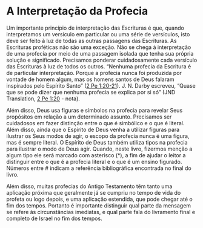 # A Interpretação da Profecia 

Um importante princípio de interpretação das Escrituras é que, quando interpretamos um versículo em particular ou uma série de versículos, isto deve ser feito à luz de todas as outras passagens das Escrituras. As Escrituras proféticas não são uma exceção. Não se chega à interpretação de uma profecia por meio de uma passagem isolada que tenha sua própria solução e significado. Precisamos ponderar cuidadosamente cada versículo das Escrituras à luz de todos os outros. “Nenhuma profecia da Escritura é de particular interpretação. Porque a profecia nunca foi produzida por vontade de homem algum, mas os homens santos de Deus falaram inspirados pelo Espírito Santo” ([2 Pe 1:20-21](http://bibliaonline.com.br/acf/2pe/1/20-21)). J. N. Darby escreveu, “Quase que se pode dizer que nenhuma profecia se explica por si só” (JND Translation, [2 Pe 1:20](http://bibliaonline.com.br/acf/2pe/1/20) - nota).

Além disso, Deus usa figuras e símbolos na profecia para revelar Seus propósitos em relação a um determinado assunto. Precisamos ser cuidadosos em fazer distinção entre o que é simbólico e o que é literal. Além disso, ainda que o Espírito de Deus venha a utilizar figuras para ilustrar os Seus modos de agir, o escopo da profecia nunca é uma figura, mas é sempre literal. O Espírito de Deus também utiliza tipos na profecia para ilustrar o modo de Deus agir. Quando, neste livro, fizermos menção a algum tipo ele será marcado com asterisco (*), a fim de ajudar o leitor a distinguir entre o que é a profecia literal e o que é um ensino figurado. Números entre # indicam a referência bibliográfica encontrada no final do livro.

Além disso, muitas profecias do Antigo Testamento têm tanto uma aplicação próxima que geralmente já se cumpriu no tempo de vida do profeta ou logo depois, e uma aplicação estendida, que pode chegar até o fim dos tempos. Portanto é importante distinguir qual parte da mensagem se refere às circunstâncias imediatas, e qual parte fala do livramento final e completo de Israel no fim dos tempos.